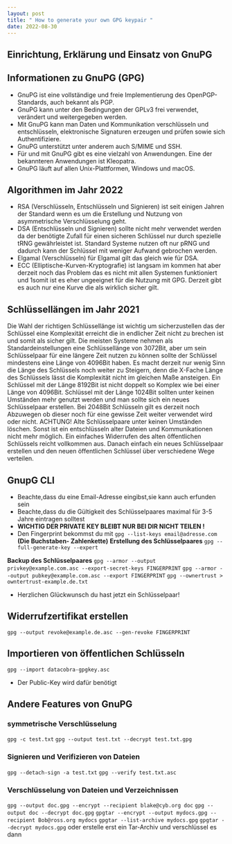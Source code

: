 ```yaml
---
layout: post
title: " How to generate your own GPG keypair "
date: 2022-08-30
---
```

## Einrichtung, Erklärung und Einsatz von GnuPG

## Informationen zu GnuPG (GPG)
* GnuPG ist eine vollständige und freie Implementierung des OpenPGP-
Standards, auch bekannt als PGP.
* GnuPG kann unter den Bedingungen der GPLv3 frei verwendet, verändert
und weitergegeben werden.
* Mit GnuPG kann man Daten und Kommunikation verschlüsseln und
entschlüsseln, elektronische Signaturen erzeugen und prüfen sowie sich
Authentifiziere.
* GnuPG unterstützt unter anderem auch S/MIME und SSH.
* Für und mit GnuPG gibt es eine vielzahl von Anwendungen. Eine der
bekannteren Anwendungen ist Kleopatra.
* GnuPG läuft auf allen Unix-Plattformen, Windows und macOS.

## Algorithmen im Jahr 2022
* RSA (Verschlüsseln, Entschlüsseln und Signieren) ist seit einigen Jahren
der Standard wenn es um die Erstellung und Nutzung von asymmetrische
Verschlüsselung geht.
* DSA (Entschlüsseln und Signieren) sollte nicht mehr verwendet werden da
der benötigte Zufall für einen sicheren Schlüssel nur durch spezielle tRNG
gewährleistet ist. Standard Systeme nutzen oft nur pRNG und dadurch
kann der Schlüssel mit weniger Aufwand gebrochen werden.
* Elgamal (Verschlüsseln) für Elgamal gilt das gleich wie für DSA.
* ECC (Elliptische-Kurven-Kryptografie) ist langsam im kommen hat aber
derzeit noch das Problem das es nicht mit allen Systemen funktioniert und
1somit ist es eher ungeeignet für die Nutzung mit GPG. Derzeit gibt es
auch nur eine Kurve die als wirklich sicher gilt.

## Schlüssellängen im Jahr 2021
Die Wahl der richtigen Schlüssellänge ist wichtig um sicherzustellen das der
Schlüssel eine Komplexität erreicht die in endlicher Zeit nicht zu brechen ist und
somit als sicher gilt.
Die meisten Systeme nehmen als Standardeinstellungen eine Schlüssellänge von
3072Bit, aber um sein Schlüsselpaar für eine längere Zeit nutzen zu können sollte
der Schlüssel mindestens eine Länge von 4096Bit haben. Es macht derzeit nur
wenig Sinn die Länge des Schlüssels noch weiter zu Steigern, denn die X-Fache
Länge des Schlüssels lässt die Komplexität nicht im gleichen Maße ansteigen.
Ein Schlüssel mit der Länge 8192Bit ist nicht doppelt so Komplex wie bei einer
Länge von 4096Bit.
Schlüssel mit der Länge 1024Bit sollten unter keinen Umständen mehr genutzt
werden und man sollte sich ein neues Schlüsselpaar erstellen. Bei 2048Bit
Schlüsseln gilt es derzeit noch Abzuwegen ob dieser noch für eine gewisse Zeit
weiter verwendet wird oder nicht.
ACHTUNG! Alte Schlüsselpaare unter keinen Umständen löschen. Sonst ist
ein entschlüsseln alter Dateien und Kommunikationen nicht mehr möglich. Ein
einfaches Widerrufen des alten öffentlichen Schlüssels reicht vollkommen aus.
Danach einfach ein neues Schlüsselpaar erstellen und den neuen öffentlichen
Schlüssel über verschiedene Wege verteilen.


## GnupG CLI
* Beachte,dass du eine Email-Adresse eingibst,sie kann auch erfunden sein 
* Beachte,dass du die Gültigkeit des Schlüsselpaares maximal für 3-5 Jahre eintragen solltest
* **WICHTIG DER PRIVATE KEY BLEIBT NUR BEI DIR NICHT TEILEN !**
* Den Fingerprint bekommst du mit `gpg --list-keys email@adresse.com` **(Die Buchstaben- Zahlenkette)**
**Erstellung des Schlüsselpaares**
`gpg --full-generate-key --expert`


**Backup des Schlüsselpaares**
`gpg --armor --output privkey@example.com.asc --export-secret-keys FINGERPRINT`
`gpg --armor --output pubkey@example.com.asc --export FINGERPRINT`
`gpg --ownertrust > owntertrust-example.de.txt`

* Herzlichen Glückwunsch du hast jetzt ein Schlüsselpaar! 

## Widerrufzertifikat erstellen
`gpg --output revoke@example.de.asc --gen-revoke FINGERPRINT`

## Importieren von öffentlichen Schlüsseln
`gpg --import datacobra-gpgkey.asc`
* Der Public-Key wird dafür benötigt 
## Andere Features von GnuPG

### symmetrische Verschlüsselung
`gpg -c test.txt`
`gpg --output test.txt --decrypt test.txt.gpg`
### Signieren und Verifizieren von Dateien
`gpg --detach-sign -a test.txt`
`gpg --verify test.txt.asc`
### Verschlüsselung von Dateien und Verzeichnissen
`gpg --output doc.gpg --encrypt --recipient blake@cyb.org doc`
`gpg --output doc --decrypt doc.gpg`
`gpgtar --encrypt --output mydocs.gpg --recipient Bob@ross.org mydocs`
`gpgtar --list-archive mydocs.gpg`
`gpgtar --decrypt mydocs.gpg`
oder erstelle erst ein Tar-Archiv und verschlüssel es dann

